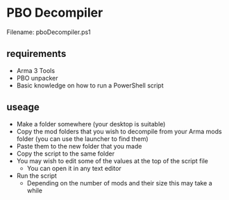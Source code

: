 # PBO Decompiler
Filename: pboDecompiler.ps1
## requirements
* Arma 3 Tools
* PBO unpacker
* Basic knowledge on how to run a PowerShell script
## useage
* Make a folder somewhere (your desktop is suitable)
* Copy the mod folders that you wish to decompile from your Arma mods folder (you can use the launcher to find them)
* Paste them to the new folder that you made
* Copy the script to the same folder
* You may wish to edit some of the values at the top of the script file
  * You can open it in any text editor
* Run the script
  * Depending on the number of mods and their size this may take a while
